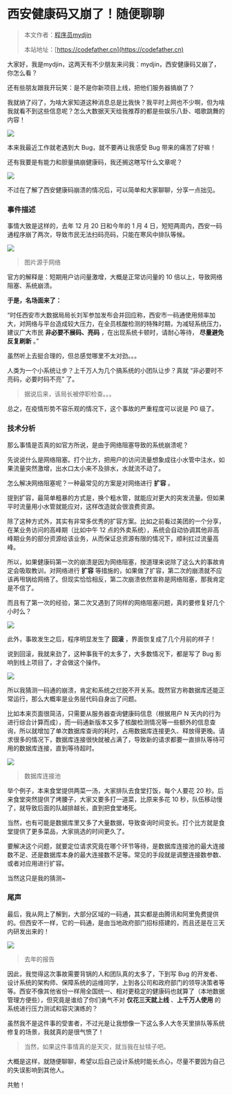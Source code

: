 # 西安健康码又崩了！随便聊聊

> 本文作者：[程序员mydjin](https://yuyuanweb.feishu.cn/wiki/Abldw5WkjidySxkKxU2cQdAtnah)
>
> 本站地址：[https://codefather.cn](https://codefather.cn)

大家好，我是mydjin，这两天有不少朋友来问我：mydjin，西安健康码又崩了，你怎么看？

还有些朋友跟我开玩笑：是不是你新项目上线，把他们服务器搞崩了？

我就纳了闷了，为啥大家知道这种消息总是比我快？我平时上网也不少啊，但为啥我就看不到这些信息呢？怎么大数据天天给我推荐的都是些娱乐八卦、唱歌跳舞的内容！

![](https://pic.yupi.icu/5563/202311091231368.png)

本来我最近工作就老遇到大 Bug，就不要再让我感受 Bug 带来的痛苦了好嘛！

还有我要是有能力和胆量搞崩健康码，我还搁这瞎写什么文章呢？

![](https://pic.yupi.icu/5563/202311091231252.png)

不过在了解了西安健康码崩溃的情况后，可以简单和大家聊聊，分享一点拙见。

### 事件描述

事情大致是这样的，去年 12 月 20 日和今年的 1 月 4 日，短短两周内，西安一码通程序崩了两次，导致市民无法扫码亮码，只能在寒风中排队等候。

![](https://pic.yupi.icu/5563/202311091231311.jpeg)

> 图片源于网络

官方的解释是：短期用户访问量激增，大概是正常访问量的 10 倍以上，导致网络阻塞、系统崩溃。

**于是，名场面来了：**

“时任西安市大数据局局长刘军参加发布会并回应称，西安市一码通使用频率加大，对网络与平台造成较大压力，在全员核酸检测的特殊时期，为减轻系统压力，建议广大市民 **非必要不展码、亮码** ，在出现系统卡顿时，请耐心等待， **尽量避免反复刷新** 。”

虽然听上去挺合理的，但总感觉哪里不太对劲。。。

人类为一个小系统让步？上千万人为几个搞系统的小团队让步？真就 “非必要时不亮码，必要时码不亮” 了。

> 据说后来，该局长被停职检查。。。

总之，在疫情形势不容乐观的情况下，这个事故的严重程度可以说是 P0 级了。

### 技术分析

那么事情是否真的如官方所说，是由于网络阻塞导致的系统崩溃呢？

先说说什么是网络阻塞。打个比方，把用户的访问流量想象成往小水管中注水，如果流量突然激增，出水口太小来不及排水，水就流不动了。

怎么解决网络阻塞呢？一种最常见的方案是对网络进行 **扩容** 。

提到扩容，最简单粗暴的方式是，换个粗水管，就能应对更大的突发流量。但如果平时流量用小水管就能应对，这样改造就会很浪费资源。

除了这种方式外，其实有非常多优秀的扩容方案。比如之前看过美团的一个分享，在某业务访问的高峰期（比如中午 12 点的外卖系统），系统会自动协调其他非高峰期业务的部分资源给该业务，从而保证总资源有限的情况下，顺利扛过流量高峰。

所以，如果健康码第一次的崩溃是因为网络阻塞，按道理来说除了这么大的事故肯定会吸取教训，对网络进行 **扩容** 等措施的，如果做了扩容，第二次的崩溃就不应该再甩锅给网络了。但现实恰恰相反，第二次崩溃依然宣称是网络阻塞，那我肯定是不信了。

而且有了第一次的经验，第二次又遇到了同样的网络阻塞问题，真的要修复好几个小时么？

![](https://pic.yupi.icu/5563/202311091231323.png)

此外，事故发生之后，程序明显发生了 **回滚** ，界面恢复成了几个月前的样子！

说到回滚，我就来劲了，这种事我干的太多了，大多数情况下，都是写了 Bug 影响到线上项目了，才会做这个操作。

![](https://pic.yupi.icu/5563/202311091231267.png)

所以我猜测一码通的崩溃，肯定和系统之烂脱不开关系。既然官方称数据库还能正常运行，那么大概率是业务层代码自身出了问题。

比如本来页面很简洁，只需要从服务器查询健康码信息（根据用户 N 天内的行为进行综合计算而成），而一码通新版本又多了核酸检测情况等一些额外的信息查询，所以就增加了单次数据库查询的耗时，占用数据库连接更久、释放得更晚。请求很多的情况下，数据库连接很快就被占满了，导致新的请求都要一直排队等待可用的数据库连接，直到等待超时。

![](https://pic.yupi.icu/5563/202311091231294.jpeg)

> 数据库连接池

举个例子，本来食堂提供两菜一汤，大家排队去食堂打饭，每个人要花 20 秒。后来食堂突然提供了烤腰子，大家又要多打一道菜，比原来多花 10 秒，队伍移动慢了，就导致后面的队越排越长，直到把食堂堵死。

当然，也有可能是数据库里又多了大量数据，导致查询时间变长。打个比方就是食堂提供了更多菜品，大家挑选的时间更久了。

要解决这个问题，就要定位请求究竟在哪个环节等待，是数据库连接池的最大连接数不足、还是数据库本身的最大连接数不足等。常见的手段就是调整连接数参数、或者对应用进行扩容。

当然这只是我的猜测~

### 尾声

最后，我从网上了解到，大部分区域的一码通，其实都是由腾讯和阿里免费提供的。但西安不一样，它的一码通，是由当地政府部门招标搭建的，而且还是在三天内研发出来的！

![](https://pic.yupi.icu/5563/202311091231784.jpeg)

> 去年的报告

因此，我觉得这次事故需要背锅的人和团队真的太多了，下到写 Bug 的开发者、设计系统的架构师、保障系统的运维同学，上到各公司和政府部门的领导决策者等等。西安不像其他省份一样用全国统一、相对更稳定的健康码也就算了（本地数据管理方便些），但究竟是谁给了你们勇气不对 **仅花三天就上线** 、**上千万人使用** 的系统进行压力测试和容灾演练的？

虽然我不是这件事的受害者，不过光是让我想像一下这么多人大冬天里排队等系统修复的场景，我就真的是很气愤了！

> 当然，如果这件事情真的是天灾，就当我在扯犊子吧。

大概是这样，就随便聊聊，希望以后自己设计系统时能长点心，尽量不要因为自己的失误影响到其他人。

共勉！